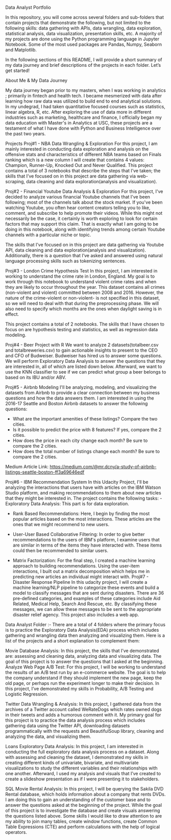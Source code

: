 Data Analyst Portfolio




In this repository, you will come across several folders and sub-folders that contain projects that demonstrate the following, but not limited to the following skills: data gathering with APIs, data wrangling, data exploration, statistical analysis, data visualization, presentation skills, etc. A majority of my projects are done using the Python programming language in Jupyter Notebook. Some of the most used packages are Pandas, Numpy, Seaborn and Matplotlib.

In the following sections of this README, I will provide a short summary of my data journey and brief descriptions of the projects in each folder. Let’s get started!

About Me & My Data Journey

My data journey began prior to my masters, when I was working in analytics ; primarily in fintech and health tech. I became mesmerized with data after learning how raw data was utilized to build end to end analytical solutions. In my undegrad, I had taken quantitative focused courses such as statistics, linear algebra, R, etc. After exploring the use of data more in different industries such as marketing, healthcare and finance, I officially began my data education with Master's in Analytics at USC, these projects are a testament of what I have done with Python and Business Intelligence over the past two years.

Projects
Proj#1 - NBA Data Wrangling & Exploration
For this project, I am mainly interested in conducting data exploration and analysis on the offensive stats and characteristics of different NBA teams based on Finals ranking which is a new column I will create that contains 4 values: Champion, Runner-Up, Knocked Out and Never Qualified. This project contains a total of 3 notebooks that describe the steps that I’ve taken; the skills that I’ve focused on in this project are data gathering via web-scraping, data cleaning and data exploration(analysis and visualization).

Proj#2 - Financial Youtube Data Analysis & Exploration
For this project, I've decided to analyze various financial Youtube channels that I've been following; most of the channels talk about the stock market. If you've been watching Youtube, you often hear content creators telling you to like, comment, and subscribe to help promote their videos. While this might not necessarily be the case, it certainly is worth exploring to look for certain factors that may support this claim. That is exactly what I am going to be doing in this notebook, along with identifying trends among certain Youtube channels with a particular niche or topic.

The skills that I’ve focused on in this project are data gathering via Youtube API, data cleaning and data exploration(analysis and visualization). Additionally, there is a question that I’ve asked and answered using natural language processing skills such as tokenizing sentences.

Proj#3 - London Crime Hypothesis Test
In this project, I am interested in working to understand the crime rate in London, England. My goal is to work through this notebook to understand violent crime rates and when they are likely to occur throughout the year. This dataset contains all crimes (non-violent and violent) committed between 2008 and 2016. However, the nature of the crime-violent or non-violent- is not specified in this dataset, so we will need to deal with that during the preprocessing phase. We will also need to specify which months are the ones when daylight saving is in effect.

This project contains a total of 2 notebooks. The skills that I have chosen to focus on are hypothesis testing and statistics, as well as regression data modeling.

Proj#4 - Beer Project with R
We want to analyze 2 datasets(totalbeer.csv and totalbreweries.csv) to gain actionable insights to present to the CEO and CFO of Budweiser. Budweiser has hired us to answer some questions. We will perform Exploratory Data Analysis to answer the questions that they are interested in, all of which are listed down below. Afterward, we want to use the KNN classifier to see if we can predict what group a beer belongs to based on its IBU and/or ABV.

Proj#5 - Airbnb Modeling
I'll be analyzing, modeling, and visualizing the datasets from Airbnb to provide a clear connection between my business questions and how the data answers them. I am interested in using the 2016-17 Seattle and Boston Airbnb datasets to answer the following questions:
- What are the important amenities of these listings? Compare the two cities.
- Is it possible to predict the price with 8 features? If yes, compare the 2 cities.
- How does the price in each city change each month? Be sure to compare the 2 cities.
- How does the total number of listings change each month? Be sure to compare the 2 cities.

Medium Article Link: https://medium.com/@mr.dcny/a-study-of-airbnb-listings-seattle-boston-ff3a69646edf

Proj#6 - IBM Recommendation System
In this Udacity Project, I'll be analyzing the interactions that users have with articles on the IBM Watson Studio platform, and making recommendations to them about new articles that they might be interested in. The project contains the following tasks: - Exploratory Data Analysis: This part is for data exploration.

- Rank Based Recommendations: Here, I begin by finding the most popular articles based on the most interactions. These  articles are the ones that we might recommend to new users.

- User-User Based Collaborative Filtering: In order to give better recommendations to the users of IBM's platform, I examine users that are similar in terms of the items they have interacted with. These items could then be recommended to similar users.

- Matrix Factorization: For the final step, I created a machine learning approach to building recommendations. Using the user-item interactions, I built out a matrix decomposition which helps me in predicting new articles an individual might interact with.
Proj#7 - Disaster Response Pipeline
In this udacity project, I will create a machine learning/NLP pipeline to categorize these events and build a model to classify messages that are sent during disasters. There are 36 pre-defined categories, and examples of these categories include Aid Related, Medical Help, Search And Rescue, etc. By classifying these messages, we can allow these messages to be sent to the appropriate disaster relief agency. This project also includes a web app.

Data Analyst Folder :-
There are a total of 4 folders where the primary focus is to practice the Exploratory Data Analysis(EDA) process which includes gathering and wrangling data then analyzing and visualizing them. Here is a list of the projects and a short explanation to complement them:

Movie Database Analysis: In this project, the skills that I’ve demonstrated are: assessing and cleaning data, analyzing data and visualizing data. The goal of this project is to answer the questions that I asked at the beginning.
Analyze Web Page A/B Test: For this project, I will be working to understand the results of an A/B test run by an e-commerce website. The goal is to help the company understand if they should implement the new page, keep the old page, or perhaps run the experiment longer to make their decision. In this project, I’ve demonstrated my skills in Probability, A/B Testing and Logistic Regression.

Twitter Data Wrangling & Analysis: In this project, I gathered data from the archives of a Twitter account called WeRateDogs which rates owned dogs in their tweets and adds a humorous comment with it. My primary goal for this project is to practice the data analysis process which includes gathering data using the Twitter API, downloading datasets programmatically with the requests and BeautifulSoup library, cleaning and analyzing the data, and visualizing them.

Loans Exploratory Data Analysis: In this project, I am interested in conducting the full exploratory data analysis process on a dataset. Along with assessing and cleaning the dataset, I demonstrated my skills in creating different kinds of univariate, bivariate, and multivariate visualizations to study the different variables and their relationships with one another. Afterward, I used my analysis and visuals that I’ve created to create a slideshow presentation as if I were presenting it to stakeholders.

SQL Movie Rental Analysis: In this project, I will be querying the Sakila DVD Rental database, which holds information about a company that rents DVDs. I am doing this to gain an understanding of the customer base and to answer the questions asked at the beginning of the project. While the goal of this project is to investigate the database and create visuals answering the questions listed above. Some skills I would like to draw attention to are my ability to join many tables, create window functions, create Common Table Expressions (CTE) and perform calculations with the help of logical operators.
